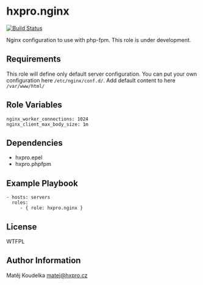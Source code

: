 hxpro.nginx
===========

[![Build Status](https://travis-ci.org/hxpro/ansible-role-nginx.svg?branch=master)](https://travis-ci.org/hxpro/ansible-role-nginx)

Nginx configuration to use with php-fpm.
This role is under development.

Requirements
------------

This role will define only default server configuration.
You can put your own configuration here `/etc/nginx/conf.d/`.
Add default content to here `/var/www/html/`


Role Variables
--------------

```
nginx_worker_connections: 1024
nginx_client_max_body_size: 1m
```

Dependencies
------------

 - hxpro.epel
 - hxpro.phpfpm


Example Playbook
----------------

    - hosts: servers
      roles:
         - { role: hxpro.nginx }

License
-------

WTFPL

Author Information
------------------

Matěj Koudelka <matej@hxpro.cz>

